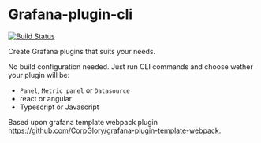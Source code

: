 # Grafana-plugin-cli

[![Build Status](https://travis-ci.org/CorpGlory/grafana-plugin-cli.svg?branch=master)](https://travis-ci.org/CorpGlory/grafana-plugin-cli)

Create Grafana plugins that suits your needs.

No build configuration needed. 
Just run CLI commands and choose wether your plugin will be:
- `Panel`, `Metric panel` or `Datasource`
- react or angular
- Typescript or Javascript

Based upon grafana template webpack plugin https://github.com/CorpGlory/grafana-plugin-template-webpack.
